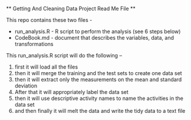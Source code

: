 ** Getting And Cleaning Data Project Read Me File **

This repo contains these two files -
* run_analysis.R - R script to perform the analysis (see 6 steps below)
* CodeBook.md - document that describes the variables, data, and transformations

This run_analysis.R script will do the following –
1. first it will load all the files
2. then it will merge the training and the test sets to create one data set
3. then it will extract only the measurements on the mean and standard deviation
4. After that it will appropriately label the data set
5. then it will use descriptive activity names to name the activities in the data set
6. and then finally it will melt the data and write the tidy data to a text file
